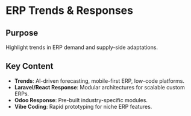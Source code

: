 # ERP Trends & Responses

## Purpose  
Highlight trends in ERP demand and supply-side adaptations.

## Key Content  
- **Trends**: AI-driven forecasting, mobile-first ERP, low-code platforms.  
- **Laravel/React Response**: Modular architectures for scalable custom ERPs.  
- **Odoo Response**: Pre-built industry-specific modules.  
- **Vibe Coding**: Rapid prototyping for niche ERP features.  